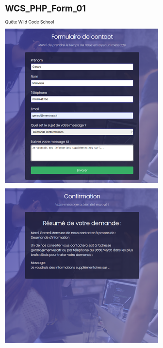 # WCS_PHP_Form_01
Quête Wild Code School

![Page form.php](./snap_01.png)


![Page form.php](./snap_02.png)
